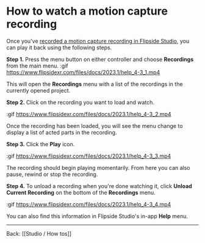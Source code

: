 # How to watch a motion capture recording

Once you've [recorded a motion capture recording in Flipside Studio](/docs/2023.1/studio/how-tos/how-to-make-a-motion-capture-recording), you can play it back using the following steps.

**Step 1.** Press the menu button on either controller and choose **Recordings** from the main menu.
:gif https://www.flipsidexr.com/files/docs/2023.1/help_4-3_1.mp4

This will open the **Recordings** menu with a list of the recordings in the currently opened project.

**Step 2.** Click on the recording you want to load and watch.

:gif https://www.flipsidexr.com/files/docs/2023.1/help_4-3_2.mp4

Once the recording has been loaded, you will see the menu change to display a list of acted parts in the recording.

**Step 3.** Click the **Play** icon.

:gif https://www.flipsidexr.com/files/docs/2023.1/help_4-3_3.mp4

The recording should begin playing momentarily. From here you can also pause, rewind or stop the recording.

**Step 4.** To unload a recording when you're done watching it, click **Unload Current Recording** on the bottom of the **Recordings** menu.

:gif https://www.flipsidexr.com/files/docs/2023.1/help_4-3_4.mp4

You can also find this information in Flipside Studio's in-app **Help** menu.

---

Back: [[Studio / How tos]]

